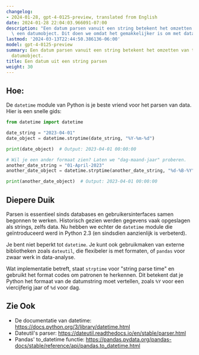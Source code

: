 ```yaml
---
changelog:
- 2024-01-28, gpt-4-0125-preview, translated from English
date: 2024-01-28 22:04:03.966091-07:00
description: "Een datum parsen vanuit een string betekent het omzetten van tekst naar\
  \ een datumobject. Dit doen we omdat het gemakkelijker is om met data te werken,\u2026"
lastmod: '2024-03-13T22:44:50.386136-06:00'
model: gpt-4-0125-preview
summary: Een datum parsen vanuit een string betekent het omzetten van tekst naar een
  datumobject.
title: Een datum uit een string parsen
weight: 30
---
```


## Hoe:
De `datetime` module van Python is je beste vriend voor het parsen van data. Hier is een snelle gids:

```python
from datetime import datetime

date_string = "2023-04-01"
date_object = datetime.strptime(date_string, "%Y-%m-%d")

print(date_object)  # Output: 2023-04-01 00:00:00

# Wil je een ander formaat zien? Laten we "dag-maand-jaar" proberen.
another_date_string = "01-April-2023"
another_date_object = datetime.strptime(another_date_string, "%d-%B-%Y")

print(another_date_object)  # Output: 2023-04-01 00:00:00
```

## Diepere Duik
Parsen is essentieel sinds databases en gebruikersinterfaces samen begonnen te werken. Historisch gezien werden gegevens vaak opgeslagen als strings, zelfs data. Nu hebben we echter de `datetime` module die geïntroduceerd werd in Python 2.3 (en sindsdien aanzienlijk is verbeterd).

Je bent niet beperkt tot `datetime`. Je kunt ook gebruikmaken van externe bibliotheken zoals `dateutil`, die flexibeler is met formaten, of `pandas` voor zwaar werk in data-analyse.

Wat implementatie betreft, staat `strptime` voor "string parse time" en gebruikt het format codes om patronen te herkennen. Dit betekent dat je Python het formaat van de datumstring moet vertellen, zoals `%Y` voor een viercijferig jaar of `%d` voor dag.

## Zie Ook
- De documentatie van datetime: https://docs.python.org/3/library/datetime.html
- Dateutil's parser: https://dateutil.readthedocs.io/en/stable/parser.html
- Pandas' to_datetime functie: https://pandas.pydata.org/pandas-docs/stable/reference/api/pandas.to_datetime.html
